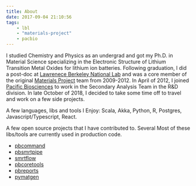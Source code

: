 ```yaml
---
title: About
date: 2017-09-04 21:10:56
tags:
    - lbl
    - "materials-project"
    - pacbio
---
```


I studied Chemistry and Physics as an undergrad and got my Ph.D. in Material Science specializing in the Electronic Structure of Lithium Transition Metal Oxides for lithium ion batteries. Following graduation, I did a post-doc at [Lawrenece Berkeley National Lab](https://www.lbl.gov/) and was a core member of the original [Materials Project](https://materialsproject.org/) team from 2009-2012. In April of 2012, I joined [Pacific Biosciences](https://www.pacb.com/) to work in the Secondary Analysis Team in the R&D division. In late October of 2018, I decided to take some time off to travel and work on a few side projects. 


A few languages, libs and tools I Enjoy: Scala, Akka, Python, R, Postgres, Javascript/Typescript, React. 

A few open source projects that I have contributed to. Several Most of these libs/tools are currently used in production code.


- [pbcommand](https://github.com/mpkocher/pbcommand)
- [pbsmrtpipe](https://github.com/mpkocher/pbsmrtpipe)
- [smrtflow](https://github.com/mpkocher/smrtflow)
- [pbcoretools](https://github.com/mpkocher/pbcoretools)
- [pbreports](https://github.com/mpkocher/pbreports)
- [pymatgen](https://github.com/materialsproject/pymatgen)